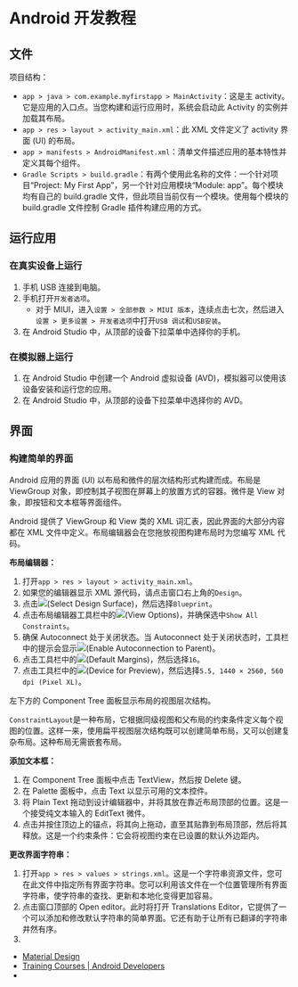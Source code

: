 # Android 开发教程


<!--more-->

## 文件

项目结构：

- `app > java > com.example.myfirstapp > MainActivity`：这是主 activity。它是应用的入口点。当您构建和运行应用时，系统会启动此 Activity 的实例并加载其布局。
- `app > res > layout > activity_main.xml`：此 XML 文件定义了 activity 界面 (UI) 的布局。
- `app > manifests > AndroidManifest.xml`：清单文件描述应用的基本特性并定义其每个组件。
- `Gradle Scripts > build.gradle`：有两个使用此名称的文件：一个针对项目“Project: My First App”，另一个针对应用模块“Module: app”。每个模块均有自己的 build.gradle 文件，但此项目当前仅有一个模块。使用每个模块的 build.gradle 文件控制 Gradle 插件构建应用的方式。

## 运行应用

### 在真实设备上运行

1. 手机 USB 连接到电脑。
1. 手机打开`开发者选项`。
    - 对于 MIUI，进入`设置 > 全部参数 > MIUI 版本`，连续点击七次，然后进入`设置 > 更多设置 > 开发者选项`中打开`USB 调试`和`USB安装`。
1. 在 Android Studio 中，从顶部的设备下拉菜单中选择你的手机。

### 在模拟器上运行

1. 在 Android Studio 中创建一个 Android 虚拟设备 (AVD)，模拟器可以使用该设备安装和运行您的应用。
1. 在 Android Studio 中，从顶部的设备下拉菜单中选择你的 AVD。

## 界面

### 构建简单的界面

Android 应用的界面 (UI) 以布局和微件的层次结构形式构建而成。布局是 ViewGroup 对象，即控制其子视图在屏幕上的放置方式的容器。微件是 View 对象，即按钮和文本框等界面组件。

Android 提供了 ViewGroup 和 View 类的 XML 词汇表，因此界面的大部分内容都在 XML 文件中定义。布局编辑器会在您拖放视图构建布局时为您编写 XML 代码。

**布局编辑器：**

1. 打开`app > res > layout > activity_main.xml`。
1. 如果您的编辑器显示 XML 源代码，请点击窗口右上角的`Design`。
1. 点击![](https://developer.android.com/studio/images/buttons/layout-editor-design.png)(Select Design Surface)，然后选择`Blueprint`。
1. 点击布局编辑器工具栏中的![](https://developer.android.com/studio/images/buttons/layout-editor-show-constraints.png)(View Options)，并确保选中`Show All Constraints`。
1. 确保 Autoconnect 处于关闭状态。当 Autoconnect 处于关闭状态时，工具栏中的提示会显示![](https://developer.android.com/studio/images/buttons/layout-editor-autoconnect-on.png)(Enable Autoconnection to Parent)。
1. 点击工具栏中的![](https://developer.android.com/studio/images/buttons/default-margins.png)(Default Margins)，然后选择`16`。
1. 点击工具栏中的![](https://developer.android.com/studio/images/buttons/layout-editor-device.png)(Device for Preview)，然后选择`5.5, 1440 × 2560, 560 dpi (Pixel XL)`。

左下方的 Component Tree 面板显示布局的视图层次结构。

`ConstraintLayout`是一种布局，它根据同级视图和父布局的约束条件定义每个视图的位置。这样一来，使用扁平视图层次结构既可以创建简单布局，又可以创建复杂布局。这种布局无需嵌套布局。

**添加文本框：**

1. 在 Component Tree 面板中点击 TextView，然后按 Delete 键。
1. 在 Palette 面板中，点击 Text 以显示可用的文本控件。
1. 将 Plain Text 拖动到设计编辑器中，并将其放在靠近布局顶部的位置。这是一个接受纯文本输入的 EditText 微件。
1. 点击并按住顶边上的锚点，将其向上拖动，直至其贴靠到布局顶部，然后将其释放。这是一个约束条件：它会将视图约束在已设置的默认外边距内。

**更改界面字符串：**

1. 打开`app > res > values > strings.xml`。这是一个字符串资源文件，您可在此文件中指定所有界面字符串。您可以利用该文件在一个位置管理所有界面字符串，使字符串的查找、更新和本地化变得更加容易。
1. 点击窗口顶部的 Open editor。此时将打开 Translations Editor，它提供了一个可以添加和修改默认字符串的简单界面。它还有助于让所有已翻译的字符串井然有序。
1.


- [Material Design](https://material.io/)
- [Training Courses | Android Developers](https://developer.android.com/courses?hl=zh-cn)
- []()

